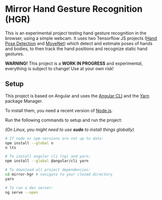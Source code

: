 # Mirror Hand Gesture Recognition (HGR)

This is an experimental project testing hand gesture recognition in the browser, using a simple webcam. It uses two Tensorflow JS projects ([Hand Pose Detection](https://github.com/tensorflow/tfjs-models/tree/master/hand-pose-detection) and [MoveNet](https://github.com/tensorflow/tfjs-models/tree/master/pose-detection/src/movenet)) which detect and estimate poses of hands and bodies, to then track the hand positions and recognize static hand gestures.

**WARNING!** This project is a **WORK IN PROGRESS** and experimental, everything is subject to change! Use at your own risk!

## Setup

This project is based on Angular and uses the [Angular CLI](https://github.com/angular/angular-cli) and the [Yarn](https://yarnpkg.com/) package Manager.

To install them, you need a recent version of [Node.js](https://nodejs.org/).

Run the following commands to setup and run the project:

*(On Linux, you might need to use **sudo** to install things globally)*

```bash
# If node or npm versions are not up to date:
npm install --global n
n lts

# To install angular cli (ng) and yarn:
npm install --global @angular/cli yarn

# To download all project dependencies:
cd mirror-hgr # navigate to your cloned directory
yarn

# To run a dev server:
ng serve --open
```
